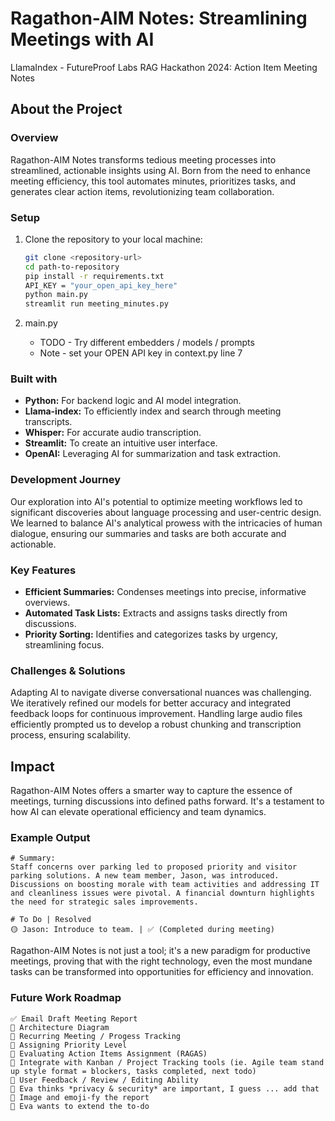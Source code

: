 # Ragathon-AIM Notes: Streamlining Meetings with AI
LlamaIndex - FutureProof Labs RAG Hackathon 2024: Action Item Meeting Notes

## About the Project

### Overview
Ragathon-AIM Notes transforms tedious meeting processes into streamlined, actionable insights using AI. Born from the need to enhance meeting efficiency, this tool automates minutes, prioritizes tasks, and generates clear action items, revolutionizing team collaboration.

### Setup

1. Clone the repository to your local machine:

   ```bash
   git clone <repository-url>
   cd path-to-repository
   pip install -r requirements.txt
   API_KEY = "your_open_api_key_here"
   python main.py
   streamlit run meeting_minutes.py
   ```
2. main.py
    * TODO - Try different embedders / models / prompts
    * Note - set your OPEN API key in context.py line 7

### Built with
- **Python:** For backend logic and AI model integration.
- **Llama-index:** To efficiently index and search through meeting transcripts.
- **Whisper:** For accurate audio transcription.
- **Streamlit:** To create an intuitive user interface.
- **OpenAI:** Leveraging AI for summarization and task extraction.

### Development Journey
Our exploration into AI's potential to optimize meeting workflows led to significant discoveries about language processing and user-centric design. We learned to balance AI's analytical prowess with the intricacies of human dialogue, ensuring our summaries and tasks are both accurate and actionable.

### Key Features
- **Efficient Summaries:** Condenses meetings into precise, informative overviews.
- **Automated Task Lists:** Extracts and assigns tasks directly from discussions.
- **Priority Sorting:** Identifies and categorizes tasks by urgency, streamlining focus.

### Challenges & Solutions
Adapting AI to navigate diverse conversational nuances was challenging. We iteratively refined our models for better accuracy and integrated feedback loops for continuous improvement. Handling large audio files efficiently prompted us to develop a robust chunking and transcription process, ensuring scalability.

## Impact
Ragathon-AIM Notes offers a smarter way to capture the essence of meetings, turning discussions into defined paths forward. It's a testament to how AI can elevate operational efficiency and team dynamics.

### Example Output
```
# Summary:
Staff concerns over parking led to proposed priority and visitor parking solutions. A new team member, Jason, was introduced. Discussions on boosting morale with team activities and addressing IT and cleanliness issues were pivotal. A financial downturn highlights the need for strategic sales improvements.

# To Do | Resolved
🟡 Jason: Introduce to team. | ✅ (Completed during meeting)
```

Ragathon-AIM Notes is not just a tool; it's a new paradigm for productive meetings, proving that with the right technology, even the most mundane tasks can be transformed into opportunities for efficiency and innovation.


### Future Work Roadmap
```
✅ Email Draft Meeting Report
🔲 Architecture Diagram
🔲 Recurring Meeting / Progess Tracking
🔲 Assigning Priority Level
🔲 Evaluating Action Items Assignment (RAGAS)
🔲 Integrate with Kanban / Project Tracking tools (ie. Agile team stand up style format = blockers, tasks completed, next todo)
🔲 User Feedback / Review / Editing Ability
🔲 Eva thinks *privacy & security* are important, I guess ... add that
🔲 Image and emoji-fy the report
🔲 Eva wants to extend the to-do
```
